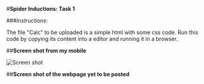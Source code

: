 #**Spider Inductions: Task 1**

###*Instructions:*

The file "Calc" to be uploaded is a simple html with some css code.
Run this code by copying its content into a editor and running it in a browser.

##**Screen shot from my mobile**

![Screen shot](https://github.com/sharathbabu123/sharathbabu123.github.io/blob/master/Screen.png?raw=true)


##**Screen shot of the webpage yet to be posted**







